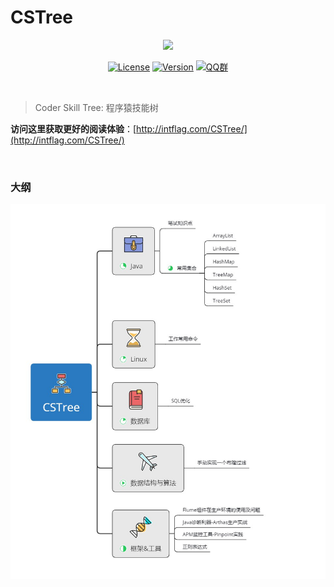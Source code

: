 # CSTree
<div align="center">  
<img src="http://images.intflag.com/cstree.jpg" width=""/> 
<br/>

[![License](https://img.shields.io/badge/License-MIT-lightgrey.svg)](https://github.com/intflag/CSTree/blob/master/LICENSE)
[![Version](https://img.shields.io/badge/Version-v1.0-orange.svg)](https://github.com/intflag/CSTree)
[![QQ群](https://img.shields.io/badge/QQ%E7%BE%A4-794448653-yellowgreen.svg)](https://jq.qq.com/?_wv=1027&k=54DiJZb)
</div><br>

> Coder Skill Tree: 程序猿技能树

**访问这里获取更好的阅读体验**：[http://intflag.com/CSTree/](http://intflag.com/CSTree/)

<br/>

### 大纲

![cstree-mind](cstree-mind.jpg)

